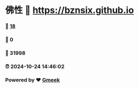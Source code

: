 # 佛性 :link: https://bznsix.github.io 
### :page_facing_up: [18](https://bznsix.github.io/tag.html) 
### :speech_balloon: 0 
### :hibiscus: 31998 
### :alarm_clock: 2024-10-24 14:46:02 
### Powered by :heart: [Gmeek](https://github.com/Meekdai/Gmeek)
